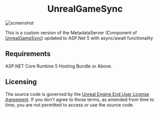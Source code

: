 <h1 align="center">
  <br>
  UnrealGameSync
  <br>
</h1>

![screenshot](https://docs.unrealengine.com/Images/ProductionPipelines/DeployingTheEngine/UnrealGameSync/QuickStart/UGSQS_Step1_EndResult-2.jpg)

This is a custom version of the MetadataServer (Component of [UnrealGameSync](https://docs.unrealengine.com/en-US/ProductionPipelines/DeployingTheEngine/UnrealGameSync/index.html)) updated to ASP.Net 5 with async/await functionality

Requirements
---------------------------
ASP.NET Core Runtime 5 Hosting Bundle or Above.


Licensing
---------------------------

The source code is governed by the [Unreal Engine End User License Agreement](https://www.unrealengine.com/eula). If you don't agree to those terms, as amended from time to time, you are not permitted to access or use the source code.


